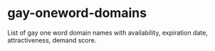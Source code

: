 # gay-oneword-domains
List of gay one word domain names with availability, expiration date, attractiveness, demand score.
